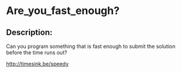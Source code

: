 
# Are_you_fast_enough?
## Description:
<p>Can you program something that is fast enough to submit the solution before the time runs out?</p>
<a href="http://timesink.be/speedy/">http://timesink.be/speedy</a>

